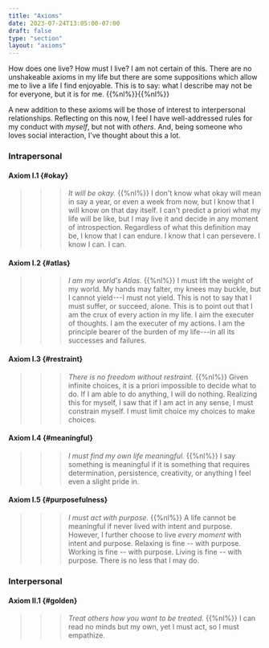 ```yaml
---
title: "Axioms"
date: 2023-07-24T13:05:00-07:00
draft: false
type: "section"
layout: "axioms"
---
```


How does one live? 
How must I live?
I am not certain of this.
There are no unshakeable axioms in my life but there are some suppositions which allow me to live a life I find enjoyable.
This is to say: what I describe may not be for everyone, but it is for me.
{{%nl%}}{{%nl%}}

A new addition to these axioms will be those of interest to interpersonal relationships. 
Reflecting on this now, I feel I have well-addressed rules for my conduct with _myself_, but not with _others_. 
And, being someone who loves social interaction, I've thought about this a lot.

### Intrapersonal
#### Axiom I.1 {#okay}
>>> _It will be okay._
{{%nl%}}
I don't know what okay will mean in say a year, or even a week from now, but I know that I will know on that day itself. I can't predict a priori what my life will be like, but I may live it and decide in any moment of introspection. Regardless of what this definition may be, I know that I can endure. I know that I can persevere. I know I can. I can.

#### Axiom I.2 {#atlas}
>>> _I am my world's Atlas._
{{%nl%}}
I must lift the weight of my world. My hands may falter, my knees may buckle, but I cannot yield---I must not yield. This is not to say that I must suffer, or succeed, alone. This is to point out that I am the crux of every action in my life. I aim the executer of thoughts. I am the executer of my actions. I am the principle bearer of the burden of my life---in all its successes and failures.

#### Axiom I.3 {#restraint}
>>> _There is no freedom without restraint._
{{%nl%}}
Given infinite choices, it is a priori impossible to decide what to do. If I am able to do anything, I will do nothing. Realizing this for myself, I saw that if I am act in any sense, I must constrain myself. I must limit choice my choices to make choices. 

#### Axiom I.4 {#meaningful}
>>> _I must find my own life meaningful._
{{%nl%}}
I say something is meaningful if it is something that requires determination, persistence, creativity, or anything I feel even a slight pride in. 

#### Axiom I.5 {#purposefulness}
>>> _I must act with purpose._
{{%nl%}}
A life cannot be meaningful if never lived with intent and purpose.
However, I further choose to live _every moment_ with intent and purpose. 
Relaxing is fine -- with purpose.
Working is fine -- with purpose.
Living is fine -- with purpose.
There is no less that I may do.

<!-- #### Axiom I.6 {#mundane} -->
<!-- >>> _The mundane can be beautiful._ -->



### Interpersonal

#### Axiom II.1 {#golden}
>>> _Treat others how you want to be treated._ 
{{%nl%}}
I can read no minds but my own, yet I must act, so I must empathize.
